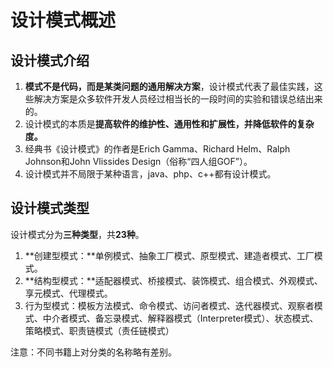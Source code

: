 # 设计模式概述

## 设计模式介绍

1. **模式不是代码，**而是**某类问题的通用解决方案**，设计模式代表了最佳实践，这些解决方案是众多软件开发人员经过相当长的一段时间的实验和错误总结出来的。
2. 设计模式的本质是**提高软件的维护性、通用性和扩展性，并降低软件的复杂度。**
3. 经典书《设计模式》的作者是Erich Gamma、Richard Helm、Ralph Johnson和John Vlissides Design（俗称“四人组GOF”）。
4. 设计模式并不局限于某种语言，java、php、c++都有设计模式。

## 设计模式类型

设计模式分为**三种类型**，共**23种**。

1. **创建型模式：**单例模式、抽象工厂模式、原型模式、建造者模式、工厂模式。
2. **结构型模式：**适配器模式、桥接模式、装饰模式、组合模式、外观模式、享元模式、代理模式。
3. 行为型模式：模板方法模式、命令模式、访问者模式、迭代器模式、观察者模式、中介者模式、备忘录模式、解释器模式（Interpreter模式）、状态模式、策略模式、职责链模式（责任链模式）

注意：不同书籍上对分类的名称略有差别。